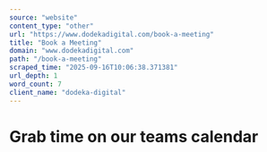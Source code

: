 ```yaml
---
source: "website"
content_type: "other"
url: "https://www.dodekadigital.com/book-a-meeting"
title: "Book a Meeting"
domain: "www.dodekadigital.com"
path: "/book-a-meeting"
scraped_time: "2025-09-16T10:06:38.371381"
url_depth: 1
word_count: 7
client_name: "dodeka-digital"
---
```


# Grab time on our teams calendar